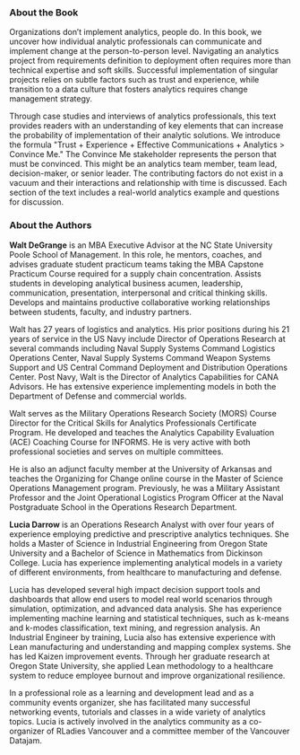 ### About the Book

Organizations don’t implement analytics, people do. In this book, we uncover how individual analytic professionals can communicate and implement change at the person-to-person level. Navigating an analytics project from requirements definition to deployment often requires more than technical expertise and soft skills. Successful implementation of singular projects relies on subtle factors such as trust and experience, while transition to a data culture that fosters analytics requires change management strategy.

Through case studies and interviews of analytics professionals, this text provides readers with an understanding of key elements that can increase the probability of implementation of their analytic solutions. We introduce the formula "Trust + Experience + Effective Communications + Analytics > Convince Me." The Convince Me stakeholder represents the person that must be convinced. This might be an analytics team member, team lead, decision-maker, or senior leader. The contributing factors do not exist in a vacuum and their interactions and relationship with time is discussed. Each section of the text includes a real-world analytics example and questions for discussion. 

### About the Authors

**Walt DeGrange** is an MBA Executive Advisor at the NC State University Poole School of Management. In this role, he mentors, coaches, and advises graduate student practicum teams taking the MBA Capstone Practicum Course required for a supply chain concentration. Assists students in developing analytical business acumen, leadership, communication, presentation, interpersonal and critical thinking skills. Develops and maintains productive collaborative working relationships between students, faculty, and industry partners.

Walt has 27 years of logistics and analytics. His prior positions during his 21 years of service in the US Navy include Director of Operations Research at several commands including Naval Supply Systems Command Logistics Operations Center, Naval Supply Systems Command Weapon Systems Support and US Central Command Deployment and Distribution Operations Center. Post Navy, Walt is the Director of Analytics Capabilities for CANA Advisors. He has extensive experience implementing models in both the Department of Defense and commercial worlds.

Walt serves as the Military Operations Research Society (MORS) Course Director for the Critical Skills for Analytics Professionals Certificate Program. He developed and teaches the Analytics Capability Evaluation (ACE) Coaching Course for INFORMS. He is very active with both professional societies and
serves on multiple committees.

He is also an adjunct faculty member at the University of Arkansas and teaches the Organizing for Change online course in the Master of Science Operations Management program. Previously, he was a Military Assistant Professor and the Joint Operational Logistics Program Officer at the Naval Postgraduate School in the Operations Research Department.


**Lucia Darrow** is an Operations Research Analyst with over four years of experience employing predictive and prescriptive analytics techniques. She holds a Master of Science in Industrial Engineering from Oregon State University and a Bachelor of Science in Mathematics from Dickinson College. Lucia has experience implementing analytical models in a variety of different environments, from healthcare to manufacturing and defense. 

Lucia has developed several high impact decision support tools and dashboards that allow end users to model real world scenarios through simulation, optimization, and advanced data analysis. She has experience implementing machine learning and statistical techniques, such as k-means and k-modes classification, text mining, and regression analysis. An Industrial Engineer by training, Lucia also has extensive experience with Lean manufacturing and understanding and mapping complex systems. She has led Kaizen improvement events. Through her graduate research at Oregon State University, she applied Lean methodology to a healthcare system to reduce employee burnout and improve organizational resilience.

In a professional role as a learning and development lead and as a community events organizer, she has facilitated many successful networking events, tutorials and classes in a wide variety of analytics topics. Lucia is actively involved in the analytics community as a co-organizer of RLadies Vancouver and a committee member of the Vancouver Datajam.


